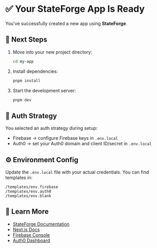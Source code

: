 # ✅ Your StateForge App Is Ready

You've successfully created a new app using **StateForge**.

## 🚀 Next Steps

1. Move into your new project directory:
   ```bash
   cd my-app
   ```

2. Install dependencies:
   ```bash
   pnpm install
   ```

3. Start the development server:
   ```bash
   pnpm dev
   ```

## 🔐 Auth Strategy

You selected an auth strategy during setup:

- Firebase → configure Firebase keys in `.env.local`
- Auth0 → set your Auth0 domain and client ID/secret in `.env.local`

## ⚙️ Environment Config

Update the `.env.local` file with your actual credentials. You can find templates in:

```
/templates/env.firebase
/templates/env.auth0
/templates/env.blank
```

## 🧠 Learn More

- [StateForge Documentation](https://github.com/YOUR_ORG/stateforge)
- [Next.js Docs](https://nextjs.org/docs)
- [Firebase Console](https://console.firebase.google.com/)
- [Auth0 Dashboard](https://manage.auth0.com/)
